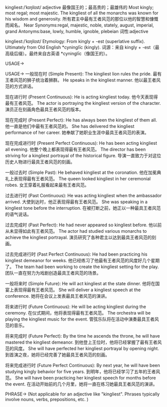 kingliest:/ˈkɪŋliɪst/
adjective
最像国王的；最高贵的；最雄伟的
Most kingly; most regal; most majestic.
The kingliest of all the monarchs was known for his wisdom and generosity. 所有君主中最有王者风范的那位以他的智慧和慷慨而闻名。
Near Synonyms:regal, majestic, noble, stately, august, imperial, grand
Antonyms:base, lowly, humble, ignoble, plebeian
词性:adjective

kingliest:/ˈkɪŋliɪst/
Etymology: From kingly + -est (superlative suffix).  Ultimately from Old English *cyninglīc (kingly).
词源：来自 kingly + -est（最高级后缀）。最终来自古英语 *cyninglīc（像国王的）。

USAGE->

USAGE->
一般现在时 (Simple Present):
The kingliest lion rules the pride. 最有王者风范的狮子统治着狮群。
He speaks in the kingliest manner. 他以最王者风范的方式讲话。


现在进行时 (Present Continuous):
He is acting kingliest today. 他今天表现得最有王者风范。
The actor is portraying the kingliest version of the character. 演员正在刻画角色最具王者风范的版本。


现在完成时 (Present Perfect):
He has always been the kingliest of them all. 他一直是他们中最有王者风范的。
She has delivered the kingliest performance of her career. 她奉献了她职业生涯中最具王者风范的表演。


现在完成进行时 (Present Perfect Continuous):
He has been acting kingliest all evening. 他整个晚上都表现得最有王者风范。
The director has been striving for a kingliest portrayal of the historical figure. 导演一直致力于对这位历史人物进行最具王者风范的刻画。


一般过去时 (Simple Past):
He behaved kingliest at the coronation. 他在加冕典礼上表现得最有王者风范。
The queen looked kingliest in her ceremonial robes.  女王穿着礼服看起来最有王者风范。


过去进行时 (Past Continuous):
He was acting kingliest when the ambassador arrived. 大使到达时，他正表现得最有王者风范。
She was speaking in a kingliest tone before the interruption.  在被打断之前，她正以一种最具王者风范的语气说话。


过去完成时 (Past Perfect):
He had never appeared so kingliest before. 他以前从未显得如此有王者风范。
The actor had studied various monarchs to achieve the kingliest portrayal. 演员研究了各种君主以达到最具王者风范的刻画。


过去完成进行时 (Past Perfect Continuous):
He had been practicing his kingliest demeanor for weeks. 他已经练习了他最有王者风范的风度好几个星期了。
The team had been working to create the kingliest setting for the play.  团队一直在努力为戏剧创造最具王者风范的场景。


一般将来时 (Simple Future):
He will act kingliest at the state dinner. 他将在国宴上表现得最有王者风范。
She will deliver a kingliest speech at the conference. 她将在会议上发表最具王者风范的演讲。


将来进行时 (Future Continuous):
He will be acting kingliest during the ceremony. 在仪式期间，他将表现得最有王者风范。
The orchestra will be playing the kingliest music for the event.  管弦乐队将在活动中演奏最具王者风范的音乐。


将来完成时 (Future Perfect):
By the time he ascends the throne, he will have mastered the kingliest demeanor.  到他登上王位时，他将已经掌握了最有王者风范的风度。
She will have perfected her kingliest portrayal by opening night.  到首演之夜，她将已经完善了她最具王者风范的刻画。


将来完成进行时 (Future Perfect Continuous):
By next year, he will have been studying kingly behavior for five years.  到明年，他将已经学习了五年的王者风范。
She will have been practicing her kingliest speech for months before the event.  在活动开始前的几个月里，她将一直在练习她最具王者风范的演讲。


PHRASE-> (Not applicable for an adjective like "kingliest".  Phrases typically involve nouns, verbs, prepositions, etc. )
